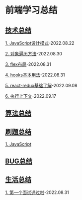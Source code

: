 # 前端学习总结
## [技术总结](./technology/index.md)

[1. JavaScript设计模式](./technology/%E8%AE%BE%E8%AE%A1%E6%A8%A1%E5%BC%8F.md)-2022.08.22

[2. 对象遍历方法](./technology/%E5%AF%B9%E8%B1%A1%E9%81%8D%E5%8E%86%E6%96%B9%E6%B3%95.md)-2022.08.30

[3. flex布局](./technology/flex%E5%B8%83%E5%B1%80.md)-2022.08.31

[4. hooks基本用法](./technology/hooks%E5%9F%BA%E6%9C%AC%E7%94%A8%E6%B3%95.md)-2022.08.31

[5. react-redux基础了解](./technology/redux.md)-2022.09.08

[6. 执行上下文](./technology/%E6%89%A7%E8%A1%8C%E4%B8%8A%E4%B8%8B%E6%96%87.md)-2022.09.17


## [算法总结](./arithmetic/index.md)

## [刷题总结](./exercise/index.md)

[1. JavaScript](./exercise/JavaScript/index.md)

## [BUG总结](./bug/index.md)

## [生活总结](./live/index.md)

[1. 第一个面试通过啦](./live/%E7%AC%AC%E4%B8%80%E4%B8%AA%E9%9D%A2%E8%AF%95%E9%80%9A%E8%BF%87%E5%95%A6.md)-2022.08.31
